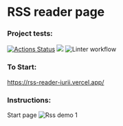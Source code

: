 # RSS reader page

### Project tests:
[![Actions Status](https://github.com/iFoxtrot33/frontend-project-11/workflows/hexlet-check/badge.svg)](https://github.com/iFoxtrot33/frontend-project-11/actions)
<a href="https://codeclimate.com/github/iFoxtrot33/frontend-project-11/maintainability"><img src="https://api.codeclimate.com/v1/badges/7786dde115a5583dab33/maintainability" /></a>
![Linter workflow](https://github.com/iFoxtrot33/frontend-project-11/actions/workflows/lint.yml/badge.svg)

### To Start: 

https://rss-reader-iurii.vercel.app/

### Instructions:
Start page
![Rss demo 1](https://user-images.githubusercontent.com/102408798/208293030-2177a221-8206-4591-8248-6f51f39b8218.png)
